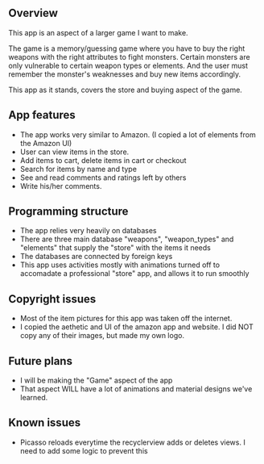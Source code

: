 ## Overview

This app is an aspect of a larger game I want to make.

The game is a memory/guessing game where you have to buy the right weapons with the right attributes to fight monsters. Certain monsters are only vulnerable to certain weapon types or elements. And the user must remember the monster's weaknesses and buy new items accordingly.

This app as it stands, covers the store and buying aspect of the game.

## App features

- The app works very similar to Amazon. (I copied a lot of elements from the Amazon UI)
- User can view items in the store.
- Add items to cart, delete items in cart or checkout
- Search for items by name and type
- See and read comments and ratings left by others
- Write his/her comments.

## Programming structure

- The app relies very heavily on databases
- There are three main database "weapons", "weapon_types" and "elements" that supply the "store" with the items it needs
- The databases are connected by foreign keys
- This app uses activities mostly with animations turned off to accomadate a professional "store" app, and allows it to run smoothly

## Copyright issues

- Most of the item pictures for this app was taken off the internet.
- I copied the aethetic and UI of the amazon app and website. I did NOT copy any of their images, but made my own logo.

## Future plans

- I will be making the "Game" aspect of the app
- That aspect WILL have a lot of animations and material designs we've learned.

## Known issues

- Picasso reloads everytime the recyclerview adds or deletes views. I need to add some logic to prevent this

